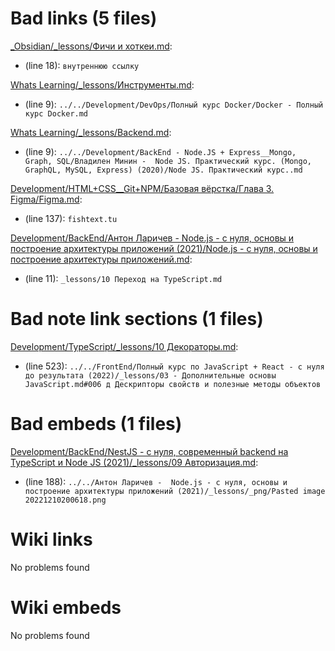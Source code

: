 # Bad links (5 files)
[_Obsidian/_lessons/Фичи и хоткеи.md](_Obsidian/_lessons/Фичи%20и%20хоткеи.md): 
- (line 18): `внутреннюю ссылку`


[Whats Learning/_lessons/Инструменты.md](Whats%20Learning/_lessons/Инструменты.md): 
- (line 9): `../../Development/DevOps/Полный курс Docker/Docker - Полный курс Docker.md`


[Whats Learning/_lessons/Backend.md](Whats%20Learning/_lessons/Backend.md): 
- (line 9): `../../Development/BackEnd - Node.JS + Express__Mongo, Graph, SQL/Владилен Минин -  Node JS. Практический курс. (Mongo, GraphQL, MySQL, Express) (2020)/Node JS. Практический курс..md`


[Development/HTML+CSS__Git+NPM/Базовая вёрстка/Глава 3. Figma/Figma.md](Development/HTML+CSS__Git+NPM/Базовая%20вёрстка/Глава%203.%20Figma/Figma.md): 
- (line 137): `fishtext.tu`


[Development/BackEnd/Антон Ларичев -  Node.js - с нуля, основы и построение архитектуры приложений (2021)/Node.js - с нуля, основы и построение архитектуры приложений.md](Development/BackEnd/Антон%20Ларичев%20-%20%20Node.js%20-%20с%20нуля,%20основы%20и%20построение%20архитектуры%20приложений%20(2021)/Node.js%20-%20с%20нуля,%20основы%20и%20построение%20архитектуры%20приложений.md): 
- (line 11): `_lessons/10 Переход на TypeScript.md`




# Bad note link sections (1 files)
[Development/TypeScript/_lessons/10 Декораторы.md](Development/TypeScript/_lessons/10%20Декораторы.md): 
- (line 523): `../../FrontEnd/Полный курс по JavaScript + React - с нуля до результата (2022)/_lessons/03 - Дополнительные основы JavaScript.md#006 д Дескрипторы свойств и полезные методы объектов`




# Bad embeds (1 files)
[Development/BackEnd/NestJS - с нуля, современный backend на TypeScript и Node JS (2021)/_lessons/09 Авторизация.md](Development/BackEnd/NestJS%20-%20с%20нуля,%20современный%20backend%20на%20TypeScript%20и%20Node%20JS%20(2021)/_lessons/09%20Авторизация.md): 
- (line 188): `../../Антон Ларичев -  Node.js - с нуля, основы и построение архитектуры приложений (2021)/_lessons/_png/Pasted image 20221210200618.png`


# Wiki links 
No problems found



# Wiki embeds 
No problems found

